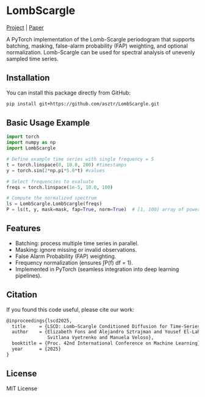 # LombScargle

[Project](https://asztr.github.io/lscd) | [Paper](https://asztr.github.io/publications/2025_lscd/2025_lscd.pdf)

A PyTorch implementation of the Lomb-Scargle periodogram that supports batching, masking, false-alarm probability (FAP) weighting, and optional normalization.
Lomb-Scargle can be used for spectral analysis of unevenly sampled time series.

## Installation

You can install this package directly from GitHub:

```bash
pip install git+https://github.com/asztr/LombScargle.git
```

## Basic Usage Example
```python
import torch
import numpy as np
import LombScargle

# Define example time series with single frequency = 5
t = torch.linspace(0, 10.0, 200) #timestamps
y = torch.sin(2*np.pi*5.0*t) #values

# Select frequencies to evaluate
freqs = torch.linspace(1e-5, 10.0, 100)

# Compute the normalized spectrum
ls = LombScargle.LombScargle(freqs)
P = ls(t, y, mask=mask, fap=True, norm=True)  # [1, 100] array of power values
```

## Features

- Batching: process multiple time series in parallel.
- Masking: ignore missing or invalid observations.
- False Alarm Probability (FAP) weighting.
- Frequency normalization (ensures ∫P(f) df = 1).
- Implemented in PyTorch (seamless integration into deep learning pipelines).

## Citation
If you found this code useful, please cite our work:
```latex
@inproceedings{lscd2025,
  title     = {LSCD: Lomb–Scargle Conditioned Diffusion for Time-Series Imputation},
  author    = {Elizabeth Fons and Alejandro Sztrajman and Yousef El-Laham and Luciana Ferrer and
               Svitlana Vyetrenko and Manuela Veloso},
  booktitle = {Proc. 42nd International Conference on Machine Learning},
  year      = {2025}
}
```

## License

MIT License

